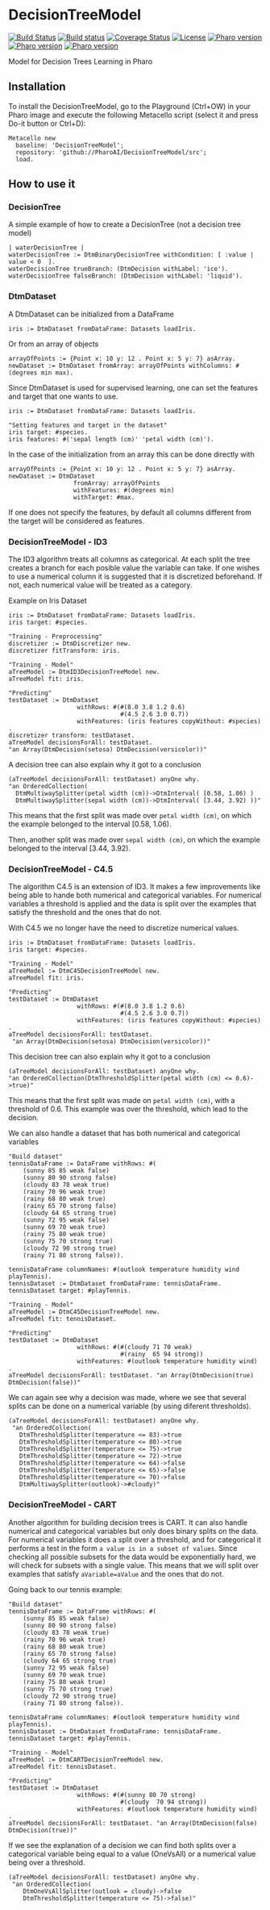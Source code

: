 # DecisionTreeModel
[![Build Status](https://travis-ci.org/pharo-ai/DecisionTreeModel.svg?branch=master)](https://travis-ci.org/pharo-ai/DecisionTreeModel)
[![Build status](https://ci.appveyor.com/api/projects/status/lei4kwl665hmki65?svg=true)](https://ci.appveyor.com/project/evd995/decisiontreemodel)
[![Coverage Status](https://coveralls.io/repos/github/pharo-ai/DecisionTreeModel/badge.svg?branch=master)](https://coveralls.io/github/pharo-ai/DecisionTreeModel?branch=master)
[![License](https://img.shields.io/badge/license-MIT-blue.svg)](https://raw.githubusercontent.com/pharo-ai/DecisionTreeModel/master/LICENSE)
[![Pharo version](https://img.shields.io/badge/Pharo-7.0-%23aac9ff.svg)](https://pharo.org/download)
[![Pharo version](https://img.shields.io/badge/Pharo-8.0-%23aac9ff.svg)](https://pharo.org/download)
[![Pharo version](https://img.shields.io/badge/Pharo-9.0-%23aac9ff.svg)](https://pharo.org/download)

Model for Decision Trees Learning in Pharo





## Installation

To install the DecisionTreeModel, go to the Playground (Ctrl+OW) in your Pharo image and execute the following Metacello script (select it and press Do-it button or Ctrl+D):

```Smalltalk
Metacello new
  baseline: 'DecisionTreeModel';
  repository: 'github://PharoAI/DecisionTreeModel/src';
  load.
```


## How to use it

### DecisionTree

A simple example of how to create a DecisionTree (not a decision tree model)

```Smalltalk
| waterDecisionTree |
waterDecisionTree := DtmBinaryDecisionTree withCondition: [ :value | value < 0  ].
waterDecisionTree trueBranch: (DtmDecision withLabel: 'ice').
waterDecisionTree falseBranch: (DtmDecision withLabel: 'liquid').		
```

### DtmDataset

A DtmDataset can be initialized from a DataFrame

```Smalltalk
iris := DtmDataset fromDataFrame: Datasets loadIris.
```

Or from an array of objects

```Smalltalk
arrayOfPoints := {Point x: 10 y: 12 . Point x: 5 y: 7} asArray.
newDataset := DtmDataset fromArray: arrayOfPoints withColumns: #(degrees min max).
``` 

Since DtmDataset is used for supervised learning, one can set the features and target that one wants to use. 


```Smalltalk
iris := DtmDataset fromDataFrame: Datasets loadIris.

"Setting features and target in the dataset"
iris target: #species.
iris features: #('sepal length (cm)' 'petal width (cm)').
```

In the case of the initialization from an array this can be done directly with

```Smalltalk
arrayOfPoints := {Point x: 10 y: 12 . Point x: 5 y: 7} asArray.
newDataset := DtmDataset 
                  fromArray: arrayOfPoints 
                  withFeatures: #(degrees min) 
                  withTarget: #max.
```

If one does not specify the features, by default all columns different from the target will be considered as features.

### DecisionTreeModel - ID3

The ID3 algorithm treats all columns as categorical. At each split the tree creates a branch for each posible value the variable can take. If one wishes to use a numerical column it is suggested that it is discretized beforehand. If not, each numerical value will be treated as a category. 

Example on Iris Dataset
```Smalltalk
iris := DtmDataset fromDataFrame: Datasets loadIris.
iris target: #species.

"Training - Preprocessing"
discretizer := DtmDiscretizer new.
discretizer fitTransform: iris.

"Training - Model"
aTreeModel := DtmID3DecisionTreeModel new.
aTreeModel fit: iris. 

"Predicting"
testDataset := DtmDataset 
                   withRows: #(#(8.0 3.8 1.2 0.6) 
                               #(4.5 2.6 3.0 0.7))
                   withFeatures: (iris features copyWithout: #species) .
discretizer transform: testDataset.
aTreeModel decisionsForAll: testDataset. 
"an Array(DtmDecision(setosa) DtmDecision(versicolor))"
```

A decision tree can also explain why it got to a conclusion
```Smalltalk
(aTreeModel decisionsForAll: testDataset) anyOne why. 
"an OrderedCollection(
  DtmMultiwaySplitter(petal width (cm))->DtmInterval( [0.58, 1.06) ) 
  DtmMultiwaySplitter(sepal width (cm))->DtmInterval( [3.44, 3.92) ))"
```
This means that the first split was made over `petal width (cm)`, on which the example belonged to the interval [0.58, 1.06).

Then, another split was made over `sepal width (cm)`, on which the example belonged to the interval [3.44, 3.92).

### DecisionTreeModel - C4.5

The algorithm C4.5 is an extension of ID3. It makes a few improvements like being able to hande both numerical and categorical variables. For numerical variables a threshold is applied and the data is split over the examples that satisfy the threshold and the ones that do not.

With C4.5 we no longer have the need to discretize numerical values.
```Smalltalk
iris := DtmDataset fromDataFrame: Datasets loadIris.
iris target: #species.

"Training - Model"
aTreeModel := DtmC45DecisionTreeModel new.
aTreeModel fit: iris. 

"Predicting"
testDataset := DtmDataset 
                   withRows: #(#(8.0 3.8 1.2 0.6) 
                               #(4.5 2.6 3.0 0.7))
                   withFeatures: (iris features copyWithout: #species) .
aTreeModel decisionsForAll: testDataset. 
 "an Array(DtmDecision(setosa) DtmDecision(versicolor))"
```

This decision tree can also explain why it got to a conclusion

```Smalltalk
(aTreeModel decisionsForAll: testDataset) anyOne why. 
"an OrderedCollection(DtmThresholdSplitter(petal width (cm) <= 0.6)->true)"
```

This means that the first split was made on `petal width (cm)`, with a threshold of 0.6. This example was over the threshold, which lead to the decision.

We can also handle a dataset that has both numerical and categorical variables

```Smalltalk
"Build dataset"
tennisDataFrame := DataFrame withRows: #(
    (sunny 85 85 weak false)
    (sunny 80 90 strong false)
    (cloudy 83 78 weak true)
    (rainy 70 96 weak true)
    (rainy 68 80 weak true)
    (rainy 65 70 strong false)
    (cloudy 64 65 strong true)
    (sunny 72 95 weak false)
    (sunny 69 70 weak true)
    (rainy 75 80 weak true)
    (sunny 75 70 strong true)
    (cloudy 72 90 strong true)
    (rainy 71 80 strong false)).
    
tennisDataFrame columnNames: #(outlook temperature humidity wind playTennis).
tennisDataset := DtmDataset fromDataFrame: tennisDataFrame.
tennisDataset target: #playTennis.

"Training - Model"
aTreeModel := DtmC45DecisionTreeModel new.
aTreeModel fit: tennisDataset. 

"Predicting"
testDataset := DtmDataset 
                   withRows: #(#(cloudy 71 70 weak)
                               #(rainy  65 94 strong))
                   withFeatures: #(outlook temperature humidity wind) .
aTreeModel decisionsForAll: testDataset. "an Array(DtmDecision(true) DtmDecision(false))"
```

We can again see why a decision was made, where we see that several splits can be done on a numerical variable (by using diferent thresholds).

```Smalltalk
(aTreeModel decisionsForAll: testDataset) anyOne why.
 "an OrderedCollection(
   DtmThresholdSplitter(temperature <= 83)->true 
   DtmThresholdSplitter(temperature <= 80)->true 
   DtmThresholdSplitter(temperature <= 75)->true 
   DtmThresholdSplitter(temperature <= 72)->true 
   DtmThresholdSplitter(temperature <= 64)->false 
   DtmThresholdSplitter(temperature <= 65)->false 
   DtmThresholdSplitter(temperature <= 70)->false 
   DtmMultiwaySplitter(outlook)->#cloudy)"
```

### DecisionTreeModel - CART

Another algorithm for building decision trees is CART. It can also handle numerical and categorical variables but only does binary splits on the data. For numerical variables it does a split over a threshold, and for categorical it performs a test in the form `a value is in a subset of values`. Since checking all possible subsets for the data would be exponentially hard, we will check for subsets with a single value. This means that we will split over examples that satisfy `aVariable=aValue` and the ones that do not. 

Going back to our tennis example:

```Smalltalk
"Build dataset"
tennisDataFrame := DataFrame withRows: #(
    (sunny 85 85 weak false)
    (sunny 80 90 strong false)
    (cloudy 83 78 weak true)
    (rainy 70 96 weak true)
    (rainy 68 80 weak true)
    (rainy 65 70 strong false)
    (cloudy 64 65 strong true)
    (sunny 72 95 weak false)
    (sunny 69 70 weak true)
    (rainy 75 80 weak true)
    (sunny 75 70 strong true)
    (cloudy 72 90 strong true)
    (rainy 71 80 strong false)).
    
tennisDataFrame columnNames: #(outlook temperature humidity wind playTennis).
tennisDataset := DtmDataset fromDataFrame: tennisDataFrame.
tennisDataset target: #playTennis.

"Training - Model"
aTreeModel := DtmCARTDecisionTreeModel new.
aTreeModel fit: tennisDataset. 

"Predicting"
testDataset := DtmDataset 
                   withRows: #(#(sunny 80 70 strong)
                               #(cloudy  70 94 strong))
                   withFeatures: #(outlook temperature humidity wind) .
aTreeModel decisionsForAll: testDataset. "an Array(DtmDecision(false) DtmDecision(true))"
```

If we see the explanation of a decision we can find both splits over a categorical variable being equal to a value (OneVsAll) or a numerical value being over a threshold. 

```Smalltalk
(aTreeModel decisionsForAll: testDataset) anyOne why.
 "an OrderedCollection(
    DtmOneVsAllSplitter(outlook = cloudy)->false 
    DtmThresholdSplitter(temperature <= 75)->false)"
```
